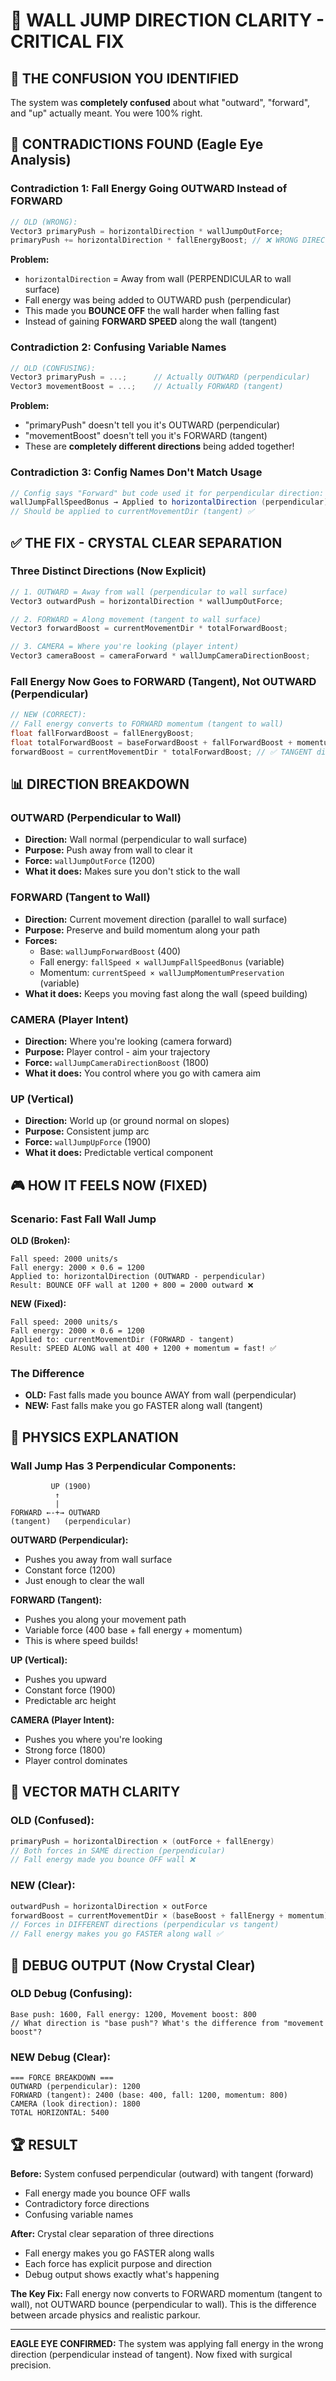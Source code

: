 # 🎯 WALL JUMP DIRECTION CLARITY - CRITICAL FIX

## 🔴 THE CONFUSION YOU IDENTIFIED

The system was **completely confused** about what "outward", "forward", and "up" actually meant. You were 100% right.

## 🐛 CONTRADICTIONS FOUND (Eagle Eye Analysis)

### Contradiction 1: Fall Energy Going OUTWARD Instead of FORWARD
```csharp
// OLD (WRONG):
Vector3 primaryPush = horizontalDirection * wallJumpOutForce;
primaryPush += horizontalDirection * fallEnergyBoost; // ❌ WRONG DIRECTION!
```

**Problem:**
- `horizontalDirection` = Away from wall (PERPENDICULAR to wall surface)
- Fall energy was being added to OUTWARD push (perpendicular)
- This made you **BOUNCE OFF** the wall harder when falling fast
- Instead of gaining **FORWARD SPEED** along the wall (tangent)

### Contradiction 2: Confusing Variable Names
```csharp
// OLD (CONFUSING):
Vector3 primaryPush = ...;      // Actually OUTWARD (perpendicular)
Vector3 movementBoost = ...;    // Actually FORWARD (tangent)
```

**Problem:**
- "primaryPush" doesn't tell you it's OUTWARD (perpendicular)
- "movementBoost" doesn't tell you it's FORWARD (tangent)
- These are **completely different directions** being added together!

### Contradiction 3: Config Names Don't Match Usage
```csharp
// Config says "Forward" but code used it for perpendicular direction:
wallJumpFallSpeedBonus → Applied to horizontalDirection (perpendicular) ❌
// Should be applied to currentMovementDir (tangent) ✅
```

## ✅ THE FIX - CRYSTAL CLEAR SEPARATION

### Three Distinct Directions (Now Explicit)
```csharp
// 1. OUTWARD = Away from wall (perpendicular to wall surface)
Vector3 outwardPush = horizontalDirection * wallJumpOutForce;

// 2. FORWARD = Along movement (tangent to wall surface)  
Vector3 forwardBoost = currentMovementDir * totalForwardBoost;

// 3. CAMERA = Where you're looking (player intent)
Vector3 cameraBoost = cameraForward * wallJumpCameraDirectionBoost;
```

### Fall Energy Now Goes to FORWARD (Tangent), Not OUTWARD (Perpendicular)
```csharp
// NEW (CORRECT):
// Fall energy converts to FORWARD momentum (tangent to wall)
float fallForwardBoost = fallEnergyBoost;
float totalForwardBoost = baseForwardBoost + fallForwardBoost + momentumBoost;
forwardBoost = currentMovementDir * totalForwardBoost; // ✅ TANGENT direction!
```

## 📊 DIRECTION BREAKDOWN

### OUTWARD (Perpendicular to Wall)
- **Direction:** Wall normal (perpendicular to wall surface)
- **Purpose:** Push away from wall to clear it
- **Force:** `wallJumpOutForce` (1200)
- **What it does:** Makes sure you don't stick to the wall

### FORWARD (Tangent to Wall)
- **Direction:** Current movement direction (parallel to wall surface)
- **Purpose:** Preserve and build momentum along your path
- **Forces:**
  - Base: `wallJumpForwardBoost` (400)
  - Fall energy: `fallSpeed × wallJumpFallSpeedBonus` (variable)
  - Momentum: `currentSpeed × wallJumpMomentumPreservation` (variable)
- **What it does:** Keeps you moving fast along the wall (speed building)

### CAMERA (Player Intent)
- **Direction:** Where you're looking (camera forward)
- **Purpose:** Player control - aim your trajectory
- **Force:** `wallJumpCameraDirectionBoost` (1800)
- **What it does:** You control where you go with camera aim

### UP (Vertical)
- **Direction:** World up (or ground normal on slopes)
- **Purpose:** Consistent jump arc
- **Force:** `wallJumpUpForce` (1900)
- **What it does:** Predictable vertical component

## 🎮 HOW IT FEELS NOW (FIXED)

### Scenario: Fast Fall Wall Jump
**OLD (Broken):**
```
Fall speed: 2000 units/s
Fall energy: 2000 × 0.6 = 1200
Applied to: horizontalDirection (OUTWARD - perpendicular)
Result: BOUNCE OFF wall at 1200 + 800 = 2000 outward ❌
```

**NEW (Fixed):**
```
Fall speed: 2000 units/s
Fall energy: 2000 × 0.6 = 1200
Applied to: currentMovementDir (FORWARD - tangent)
Result: SPEED ALONG wall at 400 + 1200 + momentum = fast! ✅
```

### The Difference
- **OLD:** Fast falls made you bounce AWAY from wall (perpendicular)
- **NEW:** Fast falls make you go FASTER along wall (tangent)

## 🔬 PHYSICS EXPLANATION

### Wall Jump Has 3 Perpendicular Components:
```
         UP (1900)
          ↑
          |
FORWARD ←-+→ OUTWARD
(tangent)   (perpendicular)
```

**OUTWARD (Perpendicular):**
- Pushes you away from wall surface
- Constant force (1200)
- Just enough to clear the wall

**FORWARD (Tangent):**
- Pushes you along your movement path
- Variable force (400 base + fall energy + momentum)
- This is where speed builds!

**UP (Vertical):**
- Pushes you upward
- Constant force (1900)
- Predictable arc height

**CAMERA (Player Intent):**
- Pushes you where you're looking
- Strong force (1800)
- Player control dominates

## 📐 VECTOR MATH CLARITY

### OLD (Confused):
```csharp
primaryPush = horizontalDirection × (outForce + fallEnergy)
// Both forces in SAME direction (perpendicular)
// Fall energy made you bounce OFF wall ❌
```

### NEW (Clear):
```csharp
outwardPush = horizontalDirection × outForce
forwardBoost = currentMovementDir × (baseBoost + fallEnergy + momentum)
// Forces in DIFFERENT directions (perpendicular vs tangent)
// Fall energy makes you go FASTER along wall ✅
```

## 🎯 DEBUG OUTPUT (Now Crystal Clear)

### OLD Debug (Confusing):
```
Base push: 1600, Fall energy: 1200, Movement boost: 800
// What direction is "base push"? What's the difference from "movement boost"?
```

### NEW Debug (Clear):
```
=== FORCE BREAKDOWN ===
OUTWARD (perpendicular): 1200
FORWARD (tangent): 2400 (base: 400, fall: 1200, momentum: 800)
CAMERA (look direction): 1800
TOTAL HORIZONTAL: 5400
```

## 🏆 RESULT

**Before:** System confused perpendicular (outward) with tangent (forward)
- Fall energy made you bounce OFF walls
- Contradictory force directions
- Confusing variable names

**After:** Crystal clear separation of three directions
- Fall energy makes you go FASTER along walls
- Each force has explicit purpose and direction
- Debug output shows exactly what's happening

**The Key Fix:** Fall energy now converts to FORWARD momentum (tangent to wall), not OUTWARD bounce (perpendicular to wall). This is the difference between arcade physics and realistic parkour.

---

**EAGLE EYE CONFIRMED:** The system was applying fall energy in the wrong direction (perpendicular instead of tangent). Now fixed with surgical precision.
